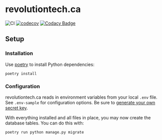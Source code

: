 # revolutiontech.ca

![CI](https://github.com/RevolutionTech/revolutiontech.ca/actions/workflows/ci.yml/badge.svg)
[![codecov](https://codecov.io/gh/RevolutionTech/revolutiontech.ca/branch/main/graph/badge.svg)](https://codecov.io/gh/RevolutionTech/revolutiontech.ca)
[![Codacy Badge](https://api.codacy.com/project/badge/Grade/b4326bf2a9d34f8ba5e77e79c0da49c0)](https://www.codacy.com/app/RevolutionTech/revolutiontech.ca)

## Setup

### Installation

Use [poetry](https://github.com/sdispater/poetry) to install Python dependencies:

    poetry install
    
### Configuration

revolutiontech.ca reads in environment variables from your local `.env` file. See `.env-sample` for configuration options. Be sure to [generate your own secret key](http://stackoverflow.com/a/16630719).

With everything installed and all files in place, you may now create the database tables. You can do this with:

    poetry run python manage.py migrate
